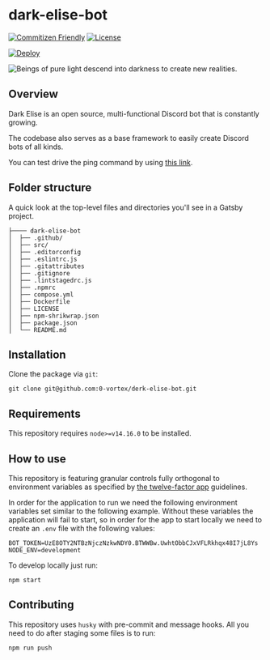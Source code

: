 # dark-elise-bot

[![Commitizen Friendly](https://img.shields.io/badge/commitizen-friendly-brightgreen.svg)](http://commitizen.github.io/cz-cli/)
 [![License](https://img.shields.io/github/license/0-vortex/workers-lastfm-shields)](./LICENSE)

[![Deploy](https://www.herokucdn.com/deploy/button.svg)](https://heroku.com/deploy)

![Beings of pure light descend into darkness to create new realities.](https://cdn.discordapp.com/app-icons/319966503673790464/9951dae7aa67afda1a674f4c8d3d1d9e.png?size=128)

## Overview

Dark Elise is an open source, multi-functional Discord bot that is constantly growing. 

The codebase also serves as a base framework to easily create Discord bots of all kinds.

You can test drive the ping command by using [this link](https://discord.com/api/oauth2/authorize?client_id=319966503673790464&permissions=93248&scope=bot).

## Folder structure

A quick look at the top-level files and directories you'll see in a Gatsby project.

```
├──── dark-elise-bot
│  ├── .github/
│  ├── src/
│  ├── .editorconfig
│  ├── .eslintrc.js
│  ├── .gitattributes
│  ├── .gitignore
│  ├── .lintstagedrc.js
│  ├── .npmrc
│  ├── compose.yml
│  ├── Dockerfile
│  ├── LICENSE
│  ├── npm-shrikwrap.json
│  ├── package.json
│  └── README.md
```

## Installation

Clone the package via `git`:

```shell
git clone git@github.com:0-vortex/derk-elise-bot.git
```

## Requirements

This repository requires `node>=v14.16.0` to be installed.

## How to use

This repository is featuring granular controls fully orthogonal to environment variables as specified by [the twelve-factor app](https://12factor.net) guidelines.

In order for the application to run we need the following environment variables set similar to the following example.
Without these variables the application will fail to start, so in order for the app to start locally we need to create an `.env` file with the following values:

```shell
BOT_TOKEN=UzE8OTY2NTBzNjczNzkwNDY0.BTWWBw.UwhtObbCJxVFLRkhqx48I7jL8Ys
NODE_ENV=development
```

To develop locally just run:

```shell
npm start
```

## Contributing

This repository uses `husky` with pre-commit and message hooks. All you need to do after staging some files is to run:

```shell
npm run push
```
